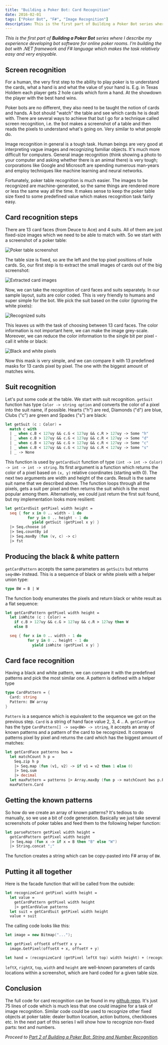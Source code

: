 ```yaml
---
title: "Building a Poker Bot: Card Recognition"
date: 2016-02-01
tags: ["Poker Bot", "F#", "Image Recognition"]
description: This is the first part of Building a Poker Bot series where I describe my experience developing bot software for online poker rooms. I'm building the bot with .NET framework and F# language which makes the task relatively easy and very enjoyable.
---
```


*This is the first part of **Building a Poker Bot** series where I describe my experience developing bot software
for online poker rooms. I'm building the bot with .NET framework and F# language which makes the task relatively
easy and very enjoyable.*

Screen recognition
------------------

For a human, the very first step to the ability to play poker is to understand the cards, what a hand is and
what the value of your hand is. E.g. in Texas Holdem each player gets 2 hole cards which form a hand. At
the showdown the player with the best hand wins.

Poker bots are no different, they also need to be taught the notion of cards and hands. A bot should "watch"
the table and see which cards he is dealt with. There are several ways to achieve that but I go for a technique
called screen recognition, i.e. the bot makes a screenshot of a table and then reads the pixels to understand
what's going on. Very similar to what people do.

Image recognition in general is a tough task. Human beings are very good at interpreting vague images and
recognizing familiar objects. It's much more difficult for computers. General image recognition (think showing
a photo to your computer and asking whether there is an animal there) is very tough; corporations like Google
and Microsoft are spending numerous man-years and employ techniques like machine learning and neural networks.

Fortunately, poker table recognition is much easier. The images to be recognized are machine-generated, so
the same things are rendered more or less the same way all the time. It makes sense to keep the poker table
size fixed to some predefined value which makes recognition task fairly easy.

Card recognition steps
----------------------

There are 13 card faces (from Deuce to Ace) and 4 suits. All of them are just fixed-size images which we need to be able to
match with. So we start with a screenshot of a poker table:

![Poker table screenshot](table.png)

The table size is fixed, so are the left and the top pixel positions of hole cards. So, our first step is to extract
the small images of cards out of the big screenshot:

![Extracted card images](cards.png)

Now, we can take the recognition of card faces and suits separately. In our sample layout, suits are color coded.
This is very friendly to humans and super simple for the bot. We pick the suit based on the color (ignoring
the white pixels):

![Recognized suits](suits.png)

This leaves us with the task of choosing between 13 card faces. The color information is not important
here, we can make the image grey-scale. Moreover, we can reduce the color information to the single bit per
pixel - call it white or black:

![Black and white pixels](blackandwhite.png)

Now this mask is very simple, and we can compare it with 13 predefined masks for 13 cards pixel by pixel.
The one with the biggest amount of matches wins.

Suit recognition
----------------

Let's put some code at the table. We start with suit recognition. `getSuit` function has type
`Color -> string option` and converts the color of a pixel into the suit name, if possible. Hearts ("h")
are red, Diamonds ("d") are blue, Clubs ("c") are green and Spades ("s") are black:

``` fsharp
let getSuit (c : Color) =
  match c with
  | _ when c.B < 127uy && c.G < 127uy && c.R > 127uy -> Some "h"
  | _ when c.B > 127uy && c.G < 127uy && c.R < 127uy -> Some "d"
  | _ when c.B < 127uy && c.G > 127uy && c.R < 127uy -> Some "c"
  | _ when c.B < 127uy && c.G < 127uy && c.R < 127uy -> Some "s"
  | _ -> None
```

This function is used by `getCardSuit` function of type `(int -> int -> Color) -> int -> int -> string`.
Its first argument is a function which returns the color of a pixel based on `(x, y)`
relative coordinates (starting with 0). The next two arguments are width and height of the cards. Result is
the same suit name that we described above. The function loops through all the pixels, gets a suit per
pixel and then returns the suit which is the most popular among them. Alternatively, we could just return
the first suit found, but my implementation looks more resilient:

``` fsharp
let getCardSuit getPixel width height =
  seq { for x in 0 .. width - 1 do
          for y in 0 .. height - 1 do
            yield getSuit (getPixel x y) }
  |> Seq.choose id
  |> Seq.countBy id
  |> Seq.maxBy (fun (v, c) -> c)
  |> fst
```

Producing the black & white pattern
-----------------------------------

`getCardPattern` accepts the same parameters as `getSuits` but returns `seq<BW>` instead. This is
a sequence of black or white pixels with a helper union type:

``` fsharp
type BW = B | W
```
The function body enumerates the pixels and return black or white result as a flat sequence:

``` fsharp
let getCardPattern getPixel width height =
  let isWhite (c : Color) =
    if c.B > 127uy && c.G > 127uy && c.R > 127uy then W
    else B

  seq { for x in 0 .. width - 1 do
          for y in 0 .. height - 1 do
            yield isWhite (getPixel x y) }
```

Card face recognition
---------------------

Having a black and white pattern, we can compare it with the predefined patterns and pick the
most similar one. A pattern is defined with a helper type

``` fsharp
type CardPattern = {
  Card: string
  Pattern: BW array
}
```

`Pattern` is a sequence which is equivalent to the sequence we got on the previous step.
`Card` is a string of hand face value 2, 3, 4 .. A. `getCardFace` has the type
`CardPattern[] -> seq<BW> -> string`, it accepts an array of known patterns and a pattern
of the card to be recognized. It compares patterns pixel by pixel and returns the card
which has the biggest amount of matches:

``` fsharp
let getCardFace patterns bws =
  let matchCount h p =
    Seq.zip h p
    |> Seq.map (fun (v1, v2) -> if v1 = v2 then 1 else 0)
    |> Seq.sum
    |> decimal
  let maxPattern = patterns |> Array.maxBy (fun p -> matchCount bws p.Pattern)
  maxPattern.Card
```

Getting the known patterns
--------------------------

So how do we create an array of known patterns? It's tedious to do manually, so
we use a bit of code generation.
Basically we just take several screenshots of poker tables and feed them to the following
helper function:

``` fsharp
let parsePattern getPixel width height =
  getCardPattern getPixel width height
  |> Seq.map (fun x -> if x = B then "B" else "W")
  |> String.concat ";"
```

The function creates a string which can be copy-pasted into F# array of `BW`.

Putting it all together
-----------------------

Here is the facade function that will be called from the outside:

``` fsharp
let recognizeCard getPixel width height =
  let value =
    getCardPattern getPixel width height
    |> getCardValue patterns
  let suit = getCardSuit getPixel width height
  value + suit
```

The calling code looks like this:

``` fsharp
let image = new Bitmap("...");

let getPixel offsetX offsetY x y =
  image.GetPixel(offsetX + x, offsetY + y)

let hand = (recognizeCard (getPixel leftX top) width height) + (recognizeCard (getPixel rightX top) width height)
```

`leftX`, `rightX`, `top`, `width` and `height` are well-known parameters of cards locations within a screenshot,
which are hard coded for a given table size.

Conclusion
----------

The full code for card recognition can be found in my [github repo](https://github.com/mikhailshilkov/mikhailio-samples/blob/master/HandRecognition.fs). It's just 75 lines of code which is
much less that one could imagine for a task of image recognition. Similar code could be used to recognize other
fixed objects at poker table: dealer button location, action buttons, checkboxes etc. In the next part of this
series I will show how to recognize non-fixed parts: text and numbers.

*Proceed to [Part 2 of Building a Poker Bot: String and Number Recognition](https://mikhail.io/2016/02/building-a-poker-bot-string-number-recognition/).*